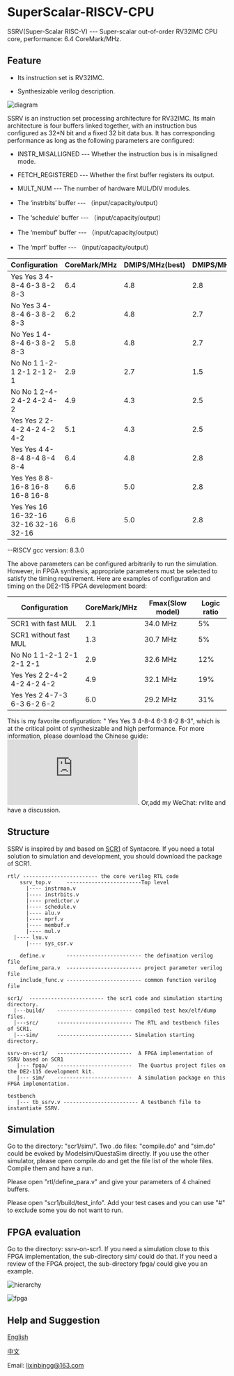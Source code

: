 # SuperScalar-RISCV-CPU

SSRV(Super-Scalar RISC-V) --- Super-scalar out-of-order RV32IMC CPU core,  performance: 6.4 CoreMark/MHz.

## Feature ##

* Its instruction set is RV32IMC.

* Synthesizable verilog description.

![diagram](https://github.com/risclite/SuperScalar-RISCV-CPU/blob/master/wiki/png/diagram.png)

SSRV is an instruction set processing architecture for RV32IMC. Its main architecture is four buffers linked together, with an instruction bus configured as 32\*N bit and a fixed 32 bit data bus. It has corresponding performance as long as the following parameters are configured:

* INSTR_MISALLIGNED --- Whether the instruction bus is in misaligned mode.

* FETCH_REGISTERED --- Whether the first buffer registers its output.

* MULT_NUM --- The number of hardware MUL/DIV modules.

* The ‘instrbits’ buffer --- （input/capacity/output）

* The ‘schedule’ buffer --- （input/capacity/output）

* The ‘membuf’ buffer --- （input/capacity/output）

* The ‘mprf’ buffer --- （input/capacity/output）
	
|Configuration                        |CoreMark/MHz            |   DMIPS/MHz(best) | DMIPS/MHz(legal)     |
|-------------------------------------|------------------------|-------------------|----------------------|
|Yes Yes 3 4-8-4 6-3 8-2 8-3          |  6.4                   |    4.8            | 2.8                  |
|No  Yes 3 4-8-4 6-3 8-2 8-3          |  6.2                   |    4.8            | 2.7                  |
|No  Yes 1 4-8-4 6-3 8-2 8-3          |  5.8                   |    4.8            | 2.7                  |
|No  No  1 1-2-1 2-1 2-1 2-1          |  2.9                   |    2.7            | 1.5                  |
|No  No  1 2-4-2 4-2 4-2 4-2          |  4.9                   |    4.3            | 2.5                  |
|Yes Yes 2 2-4-2 4-2 4-2 4-2          |  5.1                   |    4.3            | 2.5                  |
|Yes Yes 4 4-8-4 8-4 8-4 8-4          |  6.4                   |    4.8            | 2.8                  |
|Yes Yes 8 8-16-8 16-8 16-8 16-8      |  6.6                   |    5.0            | 2.8                  |
|Yes Yes 16 16-32-16 32-16 32-16 32-16|  6.6                   |    5.0            | 2.8                  |

--RISCV gcc version: 8.3.0

The above parameters can be configured arbitrarily to run the simulation. However, in FPGA synthesis, appropriate parameters must be selected to satisfy the timing requirement. Here are examples of configuration and timing on the DE2-115 FPGA development board:

|Configuration                        |CoreMark/MHz            |  Fmax(Slow model) | Logic ratio          |
|-------------------------------------|------------------------|-------------------|----------------------|
|SCR1  with fast MUL                  |  2.1                   |    34.0 MHz       | 5%                   |
|SCR1  without fast MUL               |  1.3                   |    30.7 MHz       | 5%                   |
|No  No  1 1-2-1 2-1 2-1 2-1          |  2.9                   |    32.6 MHz       | 12%                  |
|Yes Yes 2 2-4-2 4-2 4-2 4-2          |  4.9                   |    32.1 MHz       | 19%                  |
|Yes Yes 2 4-7-3 6-3 6-2 6-2          |  6.0                   |    29.2 MHz       | 31%                  |

This is my favorite configuration: " Yes Yes 3 4-8-4 6-3 8-2 8-3", which is at the critical point of synthesizable and high performance.
For more information, please download the Chinese guide: ![PDF](https://github.com/risclite/SuperScalar-RISCV-CPU/blob/master/wiki/SSRV%E5%85%A8%E8%A7%A3%E6%9E%90.pdf). Or,add my WeChat: rvlite and have a discussion.



## Structure ##

SSRV is inspired by and based on [SCR1](https://github.com/syntacore/scr1) of Syntacore. If you need a total solution to simulation and development, you should download the package of SCR1.

    rtl/ ------------------------ the core verilog RTL code    
        ssrv_top.v     ------------------------Top level
          |---- instrman.v
          |---- instrbits.v
          |---- predictor.v
          |---- schedule.v
          |---- alu.v
          |---- mprf.v
          |---- membuf.v
          |---- mul.v
	  |---- lsu.v 
          |---- sys_csr.v
        
        define.v       ------------------------ the defination verilog file
        define_para.v  ------------------------ project parameter verilog file
        include_func.v ------------------------ common function verilog file

    scr1/  ------------------------ the scr1 code and simulation starting directory.  
      |---build/    ------------------------ compiled test hex/elf/dump files. 
      |---src/      ------------------------ The RTL and testbench files of SCR1. 
      |---sim/      ------------------------ Simulation starting directory. 

    ssrv-on-scr1/   ------------------------  A FPGA implementation of SSRV based on SCR1
       |--- fpga/   ------------------------  The Quartus project files on the DE2-115 development kit.
       |--- sim/    ------------------------  A simulation package on this FPGA implementation.

    testbench
       |--- tb_ssrv.v ------------------------ A testbench file to instantiate SSRV.

## Simulation ##

Go to the directory: "scr1/sim/". Two .do files: "compile.do" and "sim.do" could be evoked by Modelsim/QuestaSim directly. If you use the other simulator, please open compile.do and get the file list of the whole files. Compile them and have a run.

Please open "rtl/define_para.v" and give your parameters of 4 chained buffers.

Please open "scr1/build/test_info". Add your test cases and you can use "#" to exclude some you do not want to run.

## FPGA evaluation ##

Go to the directory: ssrv-on-scr1. If you need a simulation close to this FPGA implementation, the sub-directory sim/ could do that. If you need a review of the FPGA project, the sub-directory fpga/ could give you an example. 

![hierarchy](https://github.com/risclite/SuperScalar-RISCV-CPU/blob/master/wiki/png/hierarchy.png)

![fpga](https://github.com/risclite/SuperScalar-RISCV-CPU/blob/master/wiki/png/fpga.PNG)


## Help and Suggestion ##

[English](https://risclite.github.io/)        

[中文](https://github.com/risclite/SuperScalar-RISCV-CPU/wiki/中文帮助维基)  
  
Email: lixinbingg@163.com








